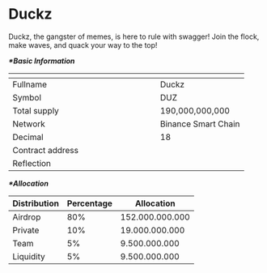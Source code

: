 # Duckz

Duckz, the gangster of memes, is here to rule with swagger! Join the flock, make waves, and quack your way to the top!

_**\*Basic Information**_

<table data-header-hidden><thead><tr><th width="276"></th><th></th></tr></thead><tbody><tr><td>Fullname</td><td>Duckz</td></tr><tr><td>Symbol</td><td>DUZ</td></tr><tr><td>Total supply</td><td>190,000,000,000</td></tr><tr><td>Network</td><td>Binance Smart Chain</td></tr><tr><td>Decimal</td><td>18</td></tr><tr><td>Contract address</td><td></td></tr><tr><td>Reflection</td><td></td></tr></tbody></table>

_**\*Allocation**_

| Distribution | Percentage | Allocation      |
| ------------ | ---------- | --------------- |
| Airdrop      | 80%        | 152.000.000.000 |
| Private      | 10%        | 19.000.000.000  |
| Team         | 5%         | 9.500.000.000   |
| Liquidity    | 5%         | 9.500.000.000   |
